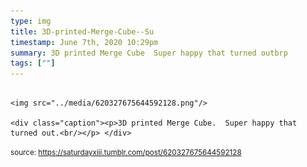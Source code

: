 ```yaml
---
type: img
title: 3D-printed-Merge-Cube--Su
timestamp: June 7th, 2020 10:29pm
summary: 3D printed Merge Cube  Super happy that turned outbrp 
tags: [""]
---
```


                
                
                
                                                                                        <img src="../media/620327675644592128.png"/>
                                                                                          <div class="caption"><p>3D printed Merge Cube.  Super happy that turned out.<br/></p> </div>
                                    
                
                
                
                
                                
<small>source: https://saturdayxiii.tumblr.com/post/620327675644592128</small>